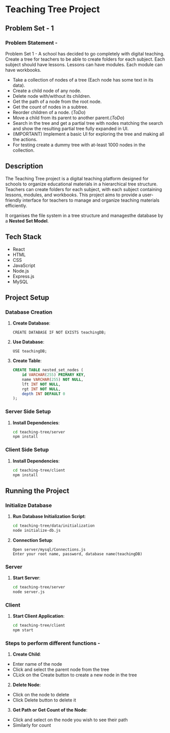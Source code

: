 # Teaching Tree Project

## Problem Set - 1
### Problem Statement -
Problem Set 1 - A school has decided to go completely with digital teaching. Create a tree for teachers to be able to create folders for each subject. Each subject should have lessons. Lessons can have modules. Each module can have workbooks.

* Take a collection of nodes of a tree (Each node has some text in its data).
* Create a child node of any node.
* Delete node with/without its children.
* Get the path of a node from the root node.
* Get the count of nodes in a subtree.
* Reorder children of a node. (_ToDo_)
* Move a child from its parent to another parent.(_ToDo_)
* Search in the tree and get a partial tree with nodes matching the search and show the resulting partial tree fully expanded in UI.
* (IMPORTANT) Implement a basic UI for exploring the tree and making all the actions.
* For testing create a dummy tree with at-least 1000 nodes in the collection.

## Description
The Teaching Tree project is a digital teaching platform designed for schools to organize educational materials in a hierarchical tree structure. Teachers can create folders for each subject, with each subject containing lessons, modules, and workbooks. This project aims to provide a user-friendly interface for teachers to manage and organize teaching materials efficiently.

It organises the file system in a tree structure and managesthe database by a **Nested Set Model**.

## Tech Stack
- React
- HTML
- CSS
- JavaScript
- Node.js
- Express.js
- MySQL



## Project Setup

### Database Creation
1. **Create Database**: 
   ```
   CREATE DATABASE IF NOT EXISTS teachingDB;
   ```
2. **Use Database**: 
   ```
   USE teachingDB;
   ```
3. **Create Table**: 
   ```sql
   CREATE TABLE nested_set_nodes (
       id VARCHAR(255) PRIMARY KEY,
       name VARCHAR(255) NOT NULL,
       lft INT NOT NULL,
       rgt INT NOT NULL,
       depth INT DEFAULT 0
   );
   ```

### Server Side Setup
1. **Install Dependencies**: 
   ```bash
   cd teaching-tree/server
   npm install
   ```

### Client Side Setup
1. **Install Dependencies**: 
   ```bash
   cd teaching-tree/client
   npm install
   ```

## Running the Project

### Initialize Database
1. **Run Database Initialization Script**: 
   ```bash
   cd teaching-tree/data/initialization
   node initialize-db.js
   ```

2. **Connection Setup**:
    ```
    Open server/mysql/Connections.js
    Enter your root name, password, database name(teachingDB)
    ```

### Server
1. **Start Server**: 
   ```bash
   cd teaching-tree/server
   node server.js
   ```

### Client
1. **Start Client Application**: 
   ```bash
   cd teaching-tree/client
   npm start
   ```

### Steps to perform different functions -
1. **Create Child**:
- Enter name of the node
- Click and select the parent node from the tree
- CLick on the Create button to create a new node in the tree

2. **Delete Node**:
- Click on the node to delete
- Click Delete button to delete it

3. **Get Path or Get Count of the Node**:
- Click and select on the node you wish to see their path 
- Similarly for count
